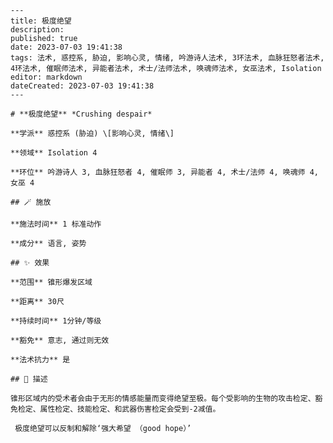 
    ---
    title: 极度绝望
    description: 
    published: true
    date: 2023-07-03 19:41:38
    tags: 法术, 惑控系, 胁迫, 影响心灵, 情绪, 吟游诗人法术, 3环法术, 血脉狂怒者法术, 4环法术, 催眠师法术, 异能者法术, 术士/法师法术, 唤魂师法术, 女巫法术, Isolation
    editor: markdown
    dateCreated: 2023-07-03 19:41:38
    ---

    # **极度绝望** *Crushing despair*

    **学派** 惑控系 (胁迫) \[影响心灵, 情绪\] 

    **领域** Isolation 4

    **环位** 吟游诗人 3, 血脉狂怒者 4, 催眠师 3, 异能者 4, 术士/法师 4, 唤魂师 4, 女巫 4

    ## 🪄 施放

    **施法时间** 1 标准动作

    **成分** 语言, 姿势

    ## ✨ 效果  

    **范围** 锥形爆发区域

    **距离** 30尺  

    **持续时间** 1分钟/等级 

    **豁免** 意志, 通过则无效

    **法术抗力** 是

    ## 📖 描述

    锥形区域内的受术者会由于无形的情感能量而变得绝望至极。每个受影响的生物的攻击检定、豁免检定、属性检定、技能检定、和武器伤害检定会受到-2减值。

     极度绝望可以反制和解除‘强大希望 （good hope）’
    